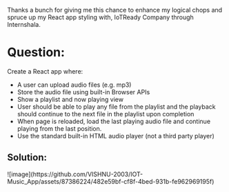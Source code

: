 Thanks a bunch for giving me this chance to enhance my logical chops and spruce up my React app styling with, IoTReady Company through Internshala.

<h1>Question: </h1>

Create a React app where:
- A user can upload audio files (e.g. mp3)
- Store the audio file using built-in Browser APIs
- Show a playlist and now playing view 
- User should be able to play any file from the playlist and the playback should continue to the next file in the playlist upon completion
- When page is reloaded, load the last playing audio file and continue playing from the last position.
- Use the standard built-in HTML audio player (not a third party player)

<h2>Solution: </h2>
![image](https://github.com/VISHNU-2003/IOT-Music_App/assets/87386224/482e59bf-cf8f-4bed-931b-fe962969195f)

